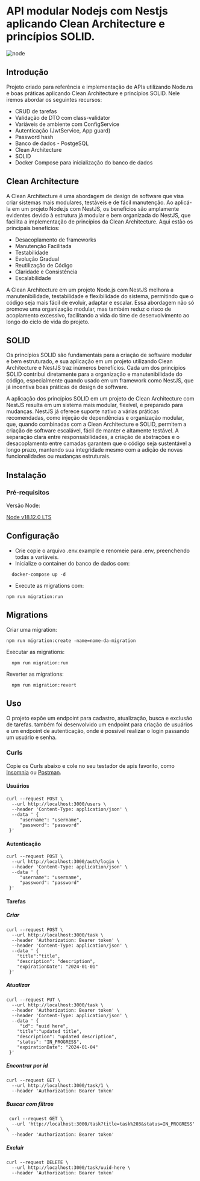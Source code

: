 # API modular Nodejs com Nestjs aplicando Clean Architecture e princípios SOLID.

![node](https://github.com/user-attachments/assets/81cfd103-ce6a-4228-8258-bfabe85814be)

## Introdução

Projeto criado para referência e implementação de APIs utilizando Node.ns e boas práticas aplicando Clean Architecture e princípios SOLID. Nele iremos abordar os seguintes recursos:

- CRUD de tarefas 
- Validação de DTO com class-validator
- Variáveis de ambiente com ConfigService
- Autenticação (JwtService, App guard)
- Password hash
- Banco de dados - PostgeSQL
- Clean Architecture
- SOLID
- Docker Compose para inicialização do banco de dados

## Clean Architecture

A Clean Architecture é uma abordagem de design de software que visa criar sistemas mais modulares, testáveis e de fácil manutenção. Ao aplicá-la em um projeto Node.js com NestJS, os benefícios são amplamente evidentes devido à estrutura já modular e bem organizada do NestJS, que facilita a implementação de princípios da Clean Architecture. Aqui estão os principais benefícios:

- Desacoplamento de frameworks
- Manutenção Facilitada
- Testabilidade
- Evolução Gradual
- Reutilização de Código
- Claridade e Consistência
- Escalabilidade

A Clean Architecture em um projeto Node.js com NestJS melhora a manutenibilidade, testabilidade e flexibilidade do sistema, permitindo que o código seja mais fácil de evoluir, adaptar e escalar. Essa abordagem não só promove uma organização modular, mas também reduz o risco de acoplamento excessivo, facilitando a vida do time de desenvolvimento ao longo do ciclo de vida do projeto.

## SOLID

Os princípios SOLID são fundamentais para a criação de software modular e bem estruturado, e sua aplicação em um projeto utilizando Clean Architecture e NestJS traz inúmeros benefícios. Cada um dos princípios SOLID contribui diretamente para a organização e manutenibilidade do código, especialmente quando usado em um framework como NestJS, que já incentiva boas práticas de design de software.

A aplicação dos princípios SOLID em um projeto de Clean Architecture com NestJS resulta em um sistema mais modular, flexível, e preparado para mudanças. NestJS já oferece suporte nativo a várias práticas recomendadas, como injeção de dependências e organização modular, que, quando combinadas com a Clean Architecture e SOLID, permitem a criação de software escalável, fácil de manter e altamente testável. A separação clara entre responsabilidades, a criação de abstrações e o desacoplamento entre camadas garantem que o código seja sustentável a longo prazo, mantendo sua integridade mesmo com a adição de novas funcionalidades ou mudanças estruturais.


## Instalação

### Pré-requisitos

Versão Node:

[Node v18.12.0 LTS](https://nodejs.org/en/blog/release/v18.12.0)

## Configuração

- Crie copie o arquivo .env.example e renomeie para .env, preenchendo todas a variáveis.
- Inicialize o container do banco de dados com: 
```
  docker-compose up -d
```
- Execute as migrations com:
```
npm run migration:run
```  

## Migrations

Criar uma migration:
```
npm run migration:create -name=nome-da-migration
```

Executar as migrations:
```
  npm run migration:run
```

Reverter as migrations:
```
  npm run migration:revert
```  

## Uso

O projeto expõe um endpoint para cadastro, atualização, busca e exclusão de tarefas. também foi desenvolvido um endpoint para criação de usuários e um endpoint de autenticação, onde é possível realizar o login passando um usuário e senha.

### Curls

Copie os Curls abaixo e cole no seu testador de apis favorito, como [Insomnia](https://insomnia.rest/download) ou [Postman](https://www.postman.com/).

#### Usuários
```
curl --request POST \
  --url http://localhost:3000/users \
  --header 'Content-Type: application/json' \
  --data ' {
	 "username": "username",
	 "password": "password"
 }'
```

#### Autenticação
```
curl --request POST \
  --url http://localhost:3000/auth/login \
  --header 'Content-Type: application/json' \
  --data ' {
	 "username": "username",
	 "password": "password"
 }'
```

#### Tarefas

##### Criar
```
curl --request POST \
  --url http://localhost:3000/task \
  --header 'Authorization: Bearer token' \
  --header 'Content-Type: application/json' \
  --data ' {
    "title":"title",
    "description": "description",
    "expirationDate": "2024-01-01"
 }'
```

##### Atualizar
```
curl --request PUT \
  --url http://localhost:3000/task \
  --header 'Authorization: Bearer token' \
  --header 'Content-Type: application/json' \
  --data ' {
	 "id": "uuid here",
    "title":"updated title",
    "description": "updated description",
    "status": "IN_PROGRESS",
    "expirationDate": "2024-01-04"
 }'
 ```

##### Encontrar por id
```
curl --request GET \
  --url http://localhost:3000/task/1 \
  --header 'Authorization: Bearer token'
 ```

##### Buscar com filtros
```
 curl --request GET \
  --url 'http://localhost:3000/task?title=task%203&status=IN_PROGRESS' \
  --header 'Authorization: Bearer token'
```

##### Excluir
```
curl --request DELETE \
  --url http://localhost:3000/task/uuid-here \
  --header 'Authorization: Bearer token'
```
